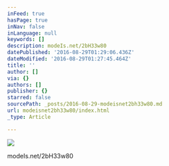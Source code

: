 ```yaml
---
inFeed: true
hasPage: true
inNav: false
inLanguage: null
keywords: []
description: modeIs.net/2bH33w80
datePublished: '2016-08-29T01:29:06.436Z'
dateModified: '2016-08-29T01:27:45.464Z'
title: ''
author: []
via: {}
authors: []
publisher: {}
starred: false
sourcePath: _posts/2016-08-29-modeisnet2bh33w80.md
url: modeisnet2bh33w80/index.html
_type: Article

---
```

![](https://the-grid-user-content.s3-us-west-2.amazonaws.com/080d4173-269f-469f-ae2a-7831b9860ab5.jpg)

modeIs.net/2bH33w80